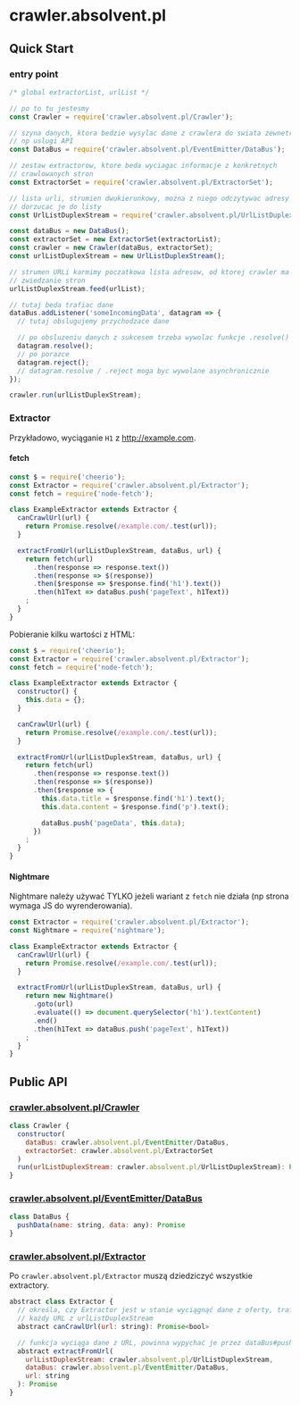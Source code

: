 # crawler.absolvent.pl

## Quick Start

### entry point

```JavaScript
/* global extractorList, urlList */

// po to tu jestesmy
const Crawler = require('crawler.absolvent.pl/Crawler');

// szyna danych, ktora bedzie wysylac dane z crawlera do swiata zewnetrznego,
// np uslugi API
const DataBus = require('crawler.absolvent.pl/EventEmitter/DataBus');

// zestaw extractorow, ktore beda wyciagac informacje z konkretnych
// crawlowanych stron
const ExtractorSet = require('crawler.absolvent.pl/ExtractorSet');

// lista urli, strumien dwukierunkowy, mozna z niego odczytywac adresy i
// dorzucac je do listy
const UrlListDuplexStream = require('crawler.absolvent.pl/UrlListDuplexStream');

const dataBus = new DataBus();
const extractorSet = new ExtractorSet(extractorList);
const crawler = new Crawler(dataBus, extractorSet);
const urlListDuplexStream = new UrlListDuplexStream();

// strumen URLi karmimy poczatkowa lista adresow, od ktorej crawler ma zaczac
// zwiedzanie stron
urlListDuplexStream.feed(urlList);

// tutaj beda trafiac dane
dataBus.addListener('someIncomingData', datagram => {
  // tutaj obslugujemy przychodzace dane

  // po obsluzeniu danych z sukcesem trzeba wywolac funkcje .resolve()
  datagram.resolve();
  // po porazce
  datagram.reject();
  // datagram.resolve / .reject moga byc wywolane asynchronicznie
});

crawler.run(urlListDuplexStream);
```

### Extractor

Przykładowo, wyciąganie `H1` z http://example.com.

#### fetch

```JavaScript
const $ = require('cheerio');
const Extractor = require('crawler.absolvent.pl/Extractor');
const fetch = require('node-fetch');

class ExampleExtractor extends Extractor {
  canCrawlUrl(url) {
    return Promise.resolve(/example.com/.test(url));
  }

  extractFromUrl(urlListDuplexStream, dataBus, url) {
    return fetch(url)
      .then(response => response.text())
      .then(response => $(response))
      .then($response => $response.find('h1').text())
      .then(h1Text => dataBus.push('pageText', h1Text))
    ;
  }
}
```

Pobieranie kilku wartości z HTML:

```JavaScript
const $ = require('cheerio');
const Extractor = require('crawler.absolvent.pl/Extractor');
const fetch = require('node-fetch');

class ExampleExtractor extends Extractor {
  constructor() {
    this.data = {};
  }

  canCrawlUrl(url) {
    return Promise.resolve(/example.com/.test(url));
  }

  extractFromUrl(urlListDuplexStream, dataBus, url) {
    return fetch(url)
      .then(response => response.text())
      .then(response => $(response))
      .then($response => {
        this.data.title = $response.find('h1').text();
        this.data.content = $response.find('p').text();

        dataBus.push('pageData', this.data);
      })
    ;
  }
}
```

#### Nightmare

Nightmare należy używać TYLKO jeżeli wariant z `fetch` nie działa (np strona
wymaga JS do wyrenderowania).

```JavaScript
const Extractor = require('crawler.absolvent.pl/Extractor');
const Nightmare = require('nightmare');

class ExampleExtractor extends Extractor {
  canCrawlUrl(url) {
    return Promise.resolve(/example.com/.test(url));
  }

  extractFromUrl(urlListDuplexStream, dataBus, url) {
    return new Nightmare()
      .goto(url)
      .evaluate(() => document.querySelector('h1').textContent)
      .end()
      .then(h1Text => dataBus.push('pageText', h1Text))
    ;
  }
}
```

## Public API

### [crawler.absolvent.pl/Crawler](Crawler.js)

```JavaScript
class Crawler {
  constructor(
    dataBus: crawler.absolvent.pl/EventEmitter/DataBus,
    extractorSet: crawler.absolvent.pl/ExtractorSet
  )
  run(urlListDuplexStream: crawler.absolvent.pl/UrlListDuplexStream): Promise
}
```

### [crawler.absolvent.pl/EventEmitter/DataBus](EventEmitter/DataBus.js)

```JavaScript
class DataBus {
  pushData(name: string, data: any): Promise
}
```

### [crawler.absolvent.pl/Extractor](Extractor.js)

Po `crawler.absolvent.pl/Extractor` muszą dziedziczyć wszystkie extractory.

```JavaScript
abstract class Extractor {
  // określa, czy Extractor jest w stanie wyciągnąć dane z oferty, trafi tutaj
  // każdy URL z urlListDuplexStream
  abstract canCrawlUrl(url: string): Promise<bool>

  // funkcja wyciąga dane z URL, powinna wypychać je przez dataBus#pushData
  abstract extractFromUrl(
    urlListDuplexStream: crawler.absolvent.pl/UrlListDuplexStream,
    dataBus: crawler.absolvent.pl/EventEmitter/DataBus,
    url: string
  ): Promise
}
```
